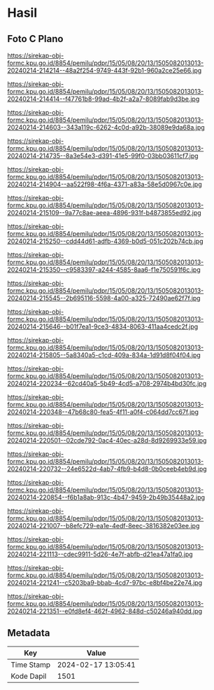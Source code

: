 # Hasil

## Foto C Plano

https://sirekap-obj-formc.kpu.go.id/8854/pemilu/pdpr/15/05/08/20/13/1505082013013-20240214-214214--48a2f254-9749-443f-92b1-960a2ce25e66.jpg

https://sirekap-obj-formc.kpu.go.id/8854/pemilu/pdpr/15/05/08/20/13/1505082013013-20240214-214414--f47761b8-99ad-4b2f-a2a7-8089fab9d3be.jpg

https://sirekap-obj-formc.kpu.go.id/8854/pemilu/pdpr/15/05/08/20/13/1505082013013-20240214-214603--343a119c-6262-4c0d-a92b-38089e9da68a.jpg

https://sirekap-obj-formc.kpu.go.id/8854/pemilu/pdpr/15/05/08/20/13/1505082013013-20240214-214735--8a3e54e3-d391-41e5-99f0-03bb03611cf7.jpg

https://sirekap-obj-formc.kpu.go.id/8854/pemilu/pdpr/15/05/08/20/13/1505082013013-20240214-214904--aa522f98-4f6a-4371-a83a-58e5d0967c0e.jpg

https://sirekap-obj-formc.kpu.go.id/8854/pemilu/pdpr/15/05/08/20/13/1505082013013-20240214-215109--9a77c8ae-aeea-4896-931f-b4873855ed92.jpg

https://sirekap-obj-formc.kpu.go.id/8854/pemilu/pdpr/15/05/08/20/13/1505082013013-20240214-215250--cdd44d61-adfb-4369-b0d5-051c202b74cb.jpg

https://sirekap-obj-formc.kpu.go.id/8854/pemilu/pdpr/15/05/08/20/13/1505082013013-20240214-215350--c9583397-a244-4585-8aa6-f1e750591f6c.jpg

https://sirekap-obj-formc.kpu.go.id/8854/pemilu/pdpr/15/05/08/20/13/1505082013013-20240214-215545--2b695116-5598-4a00-a325-72490ae62f7f.jpg

https://sirekap-obj-formc.kpu.go.id/8854/pemilu/pdpr/15/05/08/20/13/1505082013013-20240214-215646--b01f7ea1-9ce3-4834-8063-411aa4cedc2f.jpg

https://sirekap-obj-formc.kpu.go.id/8854/pemilu/pdpr/15/05/08/20/13/1505082013013-20240214-215805--5a8340a5-c1cd-409a-834a-1d91d8f04f04.jpg

https://sirekap-obj-formc.kpu.go.id/8854/pemilu/pdpr/15/05/08/20/13/1505082013013-20240214-220234--62cd40a5-5b49-4cd5-a708-2974b4bd30fc.jpg

https://sirekap-obj-formc.kpu.go.id/8854/pemilu/pdpr/15/05/08/20/13/1505082013013-20240214-220348--47b68c80-fea5-4f11-a0f4-c064dd7cc67f.jpg

https://sirekap-obj-formc.kpu.go.id/8854/pemilu/pdpr/15/05/08/20/13/1505082013013-20240214-220501--02cde792-0ac4-40ec-a28d-8d9269933e59.jpg

https://sirekap-obj-formc.kpu.go.id/8854/pemilu/pdpr/15/05/08/20/13/1505082013013-20240214-220732--24e6522d-4ab7-4fb9-b4d8-0b0ceeb4eb9d.jpg

https://sirekap-obj-formc.kpu.go.id/8854/pemilu/pdpr/15/05/08/20/13/1505082013013-20240214-220854--f6b1a8ab-913c-4b47-9459-2b49b35448a2.jpg

https://sirekap-obj-formc.kpu.go.id/8854/pemilu/pdpr/15/05/08/20/13/1505082013013-20240214-221007--b8efc729-ea1e-4edf-8eec-3816382e03ee.jpg

https://sirekap-obj-formc.kpu.go.id/8854/pemilu/pdpr/15/05/08/20/13/1505082013013-20240214-221113--cdec9911-5d26-4e7f-abfb-d21ea47a1fa0.jpg

https://sirekap-obj-formc.kpu.go.id/8854/pemilu/pdpr/15/05/08/20/13/1505082013013-20240214-221241--c5203ba9-bbab-4cd7-97bc-e8bf4be22e74.jpg

https://sirekap-obj-formc.kpu.go.id/8854/pemilu/pdpr/15/05/08/20/13/1505082013013-20240214-221351--e0fd8ef4-462f-4962-848d-c50246a940dd.jpg


## Metadata

| Key        | Value               |
| ---------- | ------------------- |
| Time Stamp | 2024-02-17 13:05:41 |
| Kode Dapil | 1501                |



